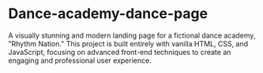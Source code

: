 # Dance-academy-dance-page

A visually stunning and modern landing page for a fictional dance academy, "Rhythm Nation." This project is built entirely with vanilla HTML, CSS, and JavaScript, focusing on advanced front-end techniques to create an engaging and professional user experience.
